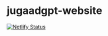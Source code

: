 # jugaadgpt-website

[![Netlify Status](https://api.netlify.com/api/v1/badges/e3a3679c-ec3f-4c17-afcc-21e4f1bc0423/deploy-status)](https://app.netlify.com/sites/jugaadgpt/deploys)